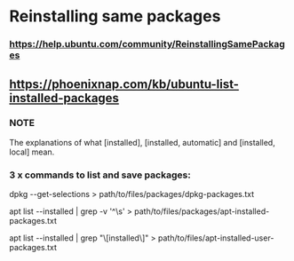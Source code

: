 
# Reinstalling same packages
### https://help.ubuntu.com/community/ReinstallingSamePackages

## https://phoenixnap.com/kb/ubuntu-list-installed-packages
### NOTE
The explanations of what [installed], [installed, automatic] and [installed, local] mean.

### 3 x commands to list and save packages:

dpkg --get-selections > path/to/files/packages/dpkg-packages.txt


apt list --installed | grep -v '^\s' > path/to/files/packages/apt-installed-packages.txt


apt list --installed | grep "\\[installed\\]" > path/to/files/apt-installed-user-packages.txt
